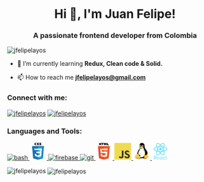 <h1 align="center">Hi 👋, I'm Juan Felipe!</h1>
<h3 align="center">A passionate frontend developer from Colombia</h3>

<p align="left"> <img src="https://komarev.com/ghpvc/?username=jfelipelayos&label=Profile%20views&color=0e75b6&style=flat" alt="jfelipelayos" /> </p>

- 🌱 I’m currently learning **Redux, Clean code & Solid.**

- 📫 How to reach me **jfelipelayos@gmail.com**

<h3 align="left">Connect with me:</h3>
<p align="left">
<a href="https://twitter.com/jfelipelayos" target="blank"><img align="center" src="https://raw.githubusercontent.com/rahuldkjain/github-profile-readme-generator/master/src/images/icons/Social/twitter.svg" alt="jfelipelayos" height="30" width="40" /></a>
<a href="https://linkedin.com/in/jfelipelayos" target="blank"><img align="center" src="https://raw.githubusercontent.com/rahuldkjain/github-profile-readme-generator/master/src/images/icons/Social/linked-in-alt.svg" alt="jfelipelayos" height="30" width="40" /></a>
</p>

<h3 align="left">Languages and Tools:</h3>
<p align="left"> <a href="https://www.gnu.org/software/bash/" target="_blank"> <img src="https://www.vectorlogo.zone/logos/gnu_bash/gnu_bash-icon.svg" alt="bash" width="40" height="40"/> </a> <a href="https://www.w3schools.com/css/" target="_blank"> <img src="https://raw.githubusercontent.com/devicons/devicon/master/icons/css3/css3-original-wordmark.svg" alt="css3" width="40" height="40"/> </a> <a href="https://firebase.google.com/" target="_blank"> <img src="https://www.vectorlogo.zone/logos/firebase/firebase-icon.svg" alt="firebase" width="40" height="40"/> </a> <a href="https://git-scm.com/" target="_blank"> <img src="https://www.vectorlogo.zone/logos/git-scm/git-scm-icon.svg" alt="git" width="40" height="40"/> </a> <a href="https://www.w3.org/html/" target="_blank"> <img src="https://raw.githubusercontent.com/devicons/devicon/master/icons/html5/html5-original-wordmark.svg" alt="html5" width="40" height="40"/> </a> <a href="https://developer.mozilla.org/en-US/docs/Web/JavaScript" target="_blank"> <img src="https://raw.githubusercontent.com/devicons/devicon/master/icons/javascript/javascript-original.svg" alt="javascript" width="40" height="40"/> </a> <a href="https://www.linux.org/" target="_blank"> <img src="https://raw.githubusercontent.com/devicons/devicon/master/icons/linux/linux-original.svg" alt="linux" width="40" height="40"/> </a> <a href="https://reactjs.org/" target="_blank"> <img src="https://raw.githubusercontent.com/devicons/devicon/master/icons/react/react-original-wordmark.svg" alt="react" width="40" height="40"/> </a> </p>

<p><img align="left" src="https://github-readme-stats.vercel.app/api/top-langs?username=jfelipelayos&show_icons=true&locale=en&layout=compact" alt="jfelipelayos" /></p>

<p>&nbsp;<img align="center" src="https://github-readme-stats.vercel.app/api?username=jfelipelayos&show_icons=true&locale=en" alt="jfelipelayos" /></p>
